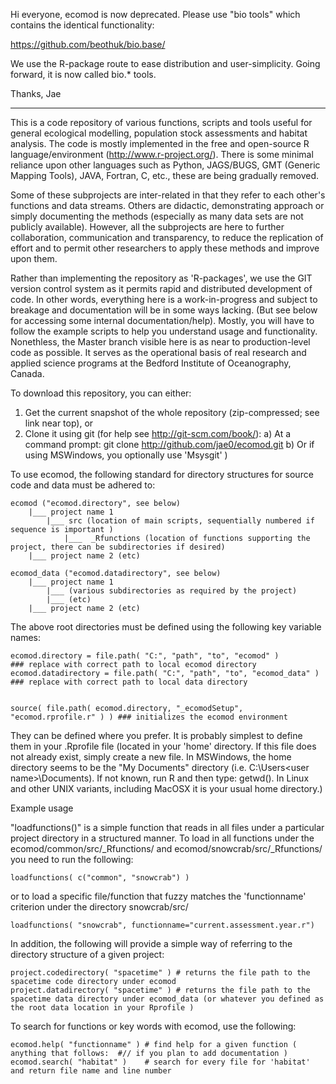 

Hi everyone, ecomod is now deprecated. Please use "bio tools" which contains the identical functionality:

https://github.com/beothuk/bio.base/

We use the R-package route to ease distribution and user-simplicity. Going forward, it is now called bio.* tools.

Thanks,
Jae


-----------------------------------------------

This is a code repository of various functions, scripts and tools useful for general ecological modelling, population stock assessments and habitat analysis. The code is mostly implemented in the free and open-source R language/environment (http://www.r-project.org/). There is some minimal reliance upon other languages such as Python, JAGS/BUGS, GMT (Generic Mapping Tools), JAVA, Fortran, C, etc., these are being gradually removed.

Some of these subprojects are inter-related in that they refer to each other's functions and data streams. Others are didactic, demonstrating approach or simply documenting the methods (especially as many data sets are not publicly available). However, all the subprojects are here to further collaboration, communication and transparency, to reduce the replication of effort and to permit other researchers to apply these methods and improve upon them. 

Rather than implementing the repository as 'R-packages', we use the GIT version control system as it permits rapid and distributed development of code. In other words, everything here is a work-in-progress and subject to breakage and documentation will be in some ways lacking. (But see below for accessing some internal documentation/help). Mostly, you will have to follow the example scripts to help you understand usage and functionality. Nonethless, the Master branch visible here is as near to production-level code as possible. It serves as the operational basis of real research and applied science programs at the Bedford Institute of Oceanography, Canada.

To download this repository, you can either:

  1. Get the current snapshot of the whole repository (zip-compressed; see link near top), or 
  2. Clone it using git (for help see http://git-scm.com/book/): 
       a) At a command prompt: git clone http://github.com/jae0/ecomod.git 
       b) Or if using MSWindows, you optionally use 'Msysgit' )  

To use ecomod, the following standard for directory structures for source code and data must be adhered to:

    ecomod ("ecomod.directory", see below)
        |___ project name 1 
      	    |___ src (location of main scripts, sequentially numbered if sequence is important )
      	        |___  _Rfunctions (location of functions supporting the project, there can be subdirectories if desired) 
        |___ project name 2 (etc)
      
    ecomod_data ("ecomod.datadirectory", see below)
        |___ project name 1 
      	    |___ (various subdirectories as required by the project)
      	    |___ (etc)
        |___ project name 2 (etc)


The above root directories must be defined using the following key variable names:

    ecomod.directory = file.path( "C:", "path", "to", "ecomod" )           ### replace with correct path to local ecomod directory 
    ecomod.datadirectory = file.path( "C:", "path", "to", "ecomod_data" )  ### replace with correct path to local data directory 
    

    source( file.path( ecomod.directory, "_ecomodSetup", "ecomod.rprofile.r" ) ) ### initializes the ecomod environment

They can be defined where you prefer. It is probably simplest to define them in your .Rprofile file (located in your 'home' directory. If this file does not already exist, simply create a new file. In MSWindows, the home directory seems to be the "My Documents" directory (i.e. C:\Users\<user name>\Documents). If not known, run R and then type: getwd(). In Linux and other UNIX variants, including MacOSX it is your usual home directory.) 


Example usage 

"loadfunctions()" is a simple function that reads in all files under a particular project directory in a structured manner. 
To load in all functions under the ecomod/common/src/_Rfunctions/ and ecomod/snowcrab/src/_Rfunctions/ you need to run the following:

    loadfunctions( c("common", "snowcrab") )  

or to load a specific file/function that fuzzy matches the 'functionname' criterion under the directory snowcrab/src/

    loadfunctions( "snowcrab", functionname="current.assessment.year.r")  
    
In addition, the following will provide a simple way of referring to the directory structure of a given project:

    project.codedirectory( "spacetime" ) # returns the file path to the spacetime code directory under ecomod
    project.datadirectory( "spacetime" ) # returns the file path to the spacetime data directory under ecomod_data (or whatever you defined as the root data location in your Rprofile )

To search for functions or key words with ecomod, use the following:

    ecomod.help( "functionname" ) # find help for a given function ( anything that follows:  #// if you plan to add documentation )
    ecomod.search( "habitat" )    # search for every file for 'habitat' and return file name and line number
    

